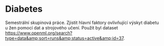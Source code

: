 # Diabetes
Semestrální skupinová práce. Zjistit hlavní faktory ovlivňující výskyt diabetu u žen pomocí dat a strojového učení. Použit byl dataset  https://www.openml.org/search?type=data&amp;sort=runs&amp;status=active&amp;id=37.
